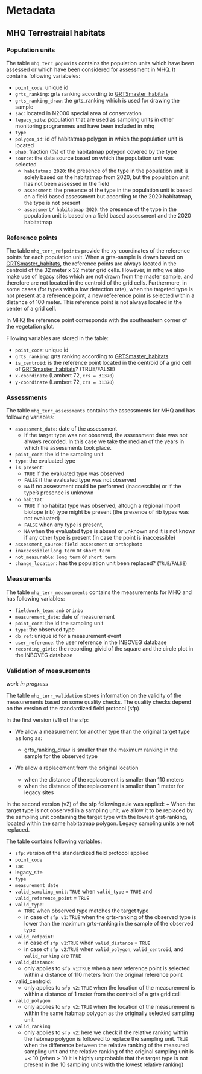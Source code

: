 # Metadata

## MHQ Terrestraial habitats

### Population units

The table `mhq_terr_popunits` contains the population units which have been assessed or which have been considered for assessment in MHQ. 
It contains following variabeles:

+ `point_code`: unique id
+ `grts_ranking`: grts ranking according to [GRTSmaster_habitats](https://zenodo.org/records/2682323)
+ `grts_ranking_draw`: the grts_ranking which is used for drawing the sample
+ `sac`: located in N2000 special area of conservation
+ `legacy_site`: population that are used as sampling units in other monitoring programmes and have been included in mhq
+ `type`
+ `polygon_id`: id of habitatmap polygon in which the population unit is located 
+ `phab`: fraction (%) of the habitatmap polygon covered by the type
+ `source`: the data source based on which the population unit was selected
    + `habitatmap 2020`: the presence of the type in the population unit is solely based on the habitatmap from 2020, but the population unit has not been assessed in the field
    + `assessment`: the presence of the type in the population unit is based on a field based assessment but according to the 2020 habitatmap, the type is not present 
    + `assessment/ habitatmap 2020`: the presence of the type in the population unit is based on a field based assessment and the 2020 habitatmap

### Reference points

The table `mhq_terr_refpoints` provide the xy-coordinates of the reference points for each population unit.
When a grts-sample is drawn based on [GRTSmaster_habitats](https://zenodo.org/records/2682323), the reference points are always located in the centroid of the 32 meter x 32 meter grid cells.
However, in mhq we also make use of legacy sites which are not drawn from the master sample, and therefore are not located in the centroid of the grid cells.
Furthermore, in some cases (for types with a low detection rate), when the targeted type is not present at a reference point, a new refeerence point is selected within a distance of 100 meter.
This reference point is not always located in the center of a grid cell.

In MHQ the reference point corresponds with the southeastern corner of the vegetation plot.

Fllowing variables are stored in the table:

+ `point_code`: unique id
+ `grts_ranking`: grts ranking according to [GRTSmaster_habitats](https://zenodo.org/records/2682323)
+ `is_centroid`: is the reference point located in the centroid of a grid cell of [GRTSmaster_habitats](https://zenodo.org/records/2682323)? (TRUE/FALSE)
+ `x-coordinate` (Lambert 72, `crs = 31370`)
+ `y-coordinate` (Lambert 72, `crs = 31370`)


### Assessments

The table `mhq_terr_assessments` contains the assessments for MHQ and has following variables:

+ `assessment_date`: date of the assessment
    + If the target type was not observed, the assessment date was not always recorded. In this case we take the median of the
    years in which the assessments took place.
+ `point_code`: the id the sampling unit
+ `type`: the evaluated type
+ `is_present`:
    + `TRUE` if the evaluated type was observed
    + `FALSE` if the evaluated type was not observed
    + `NA` if no assessment could be performed (inaccessible) or if the type’s presence is unknown
+ `no_habitat`:
    + `TRUE` if no habitat type was observed,  altough a regional import biotope (rib) type might be present (the presence of rib types was not evaluated)
    + `FALSE` when any type is present,
    + `NA` when the evaluated type is absent or unknown and it is not known if any other type is present (in case the point is inaccessible)
+ `assessment_source`: `field assessment` or `orthophoto`
+ `inaccessible`: `long term` or `short term`
+ `not_measurable`: `long term` or `short term`
+ `change_location`: has the population unit been replaced? (`TRUE`/`FALSE`)

### Measurements

The table `mhq_terr_measurements` contains the measurements for MHQ and has following variables:

+ `fieldwork_team`: `anb` or `inbo`
+ `measurement_date`: date of measurement
+ `point_code`: the id the sampling unit
+ `type`: the observed type
+ `db_ref`: unique id for a measurement event
+ `user_reference`: the user reference in the INBOVEG database  
+ `recording_givid`: the recording_givid of the square and the circle plot in the INBOVEG database

### Validation of measurements

*work in progress*

The table `mhq_terr_validation` stores information on the validity of the measurements based on some quality checks.
The quality checks depend on the version of the standardized field protocol (sfp).

In the first version (v1) of the sfp:

+ We allow a measurement for another type than the original target type as long as:
    + grts_ranking_draw is smaller than the maximum ranking in the sample for the observed type
    
+ We allow a replacement from the original location
    + when the distance of the replacement is smaller than 110 meters
    + when the distance of the replacement is smaller than 1 meter for legacy sites 

In the second version (v2) of the sfp following rule was applied: 
    + When the target type is not observed in a sampling unit, we allow it to be replaced by the sampling unit containing the target type with the lowest grst-ranking, located within the same habitatmap polygon. Legacy sampling units are not replaced.
    
The table contains following variables:

+ `sfp`: version of the standardized field protocol applied
+ `point_code`
+ `sac`
+ legacy_site
+ `type`
+ `measurement date`
+ `valid_sampling_unit`: `TRUE` when `valid_type` = `TRUE` and `valid_reference_point` = `TRUE`
+ `valid_type`: 
    + `TRUE` when observed type matches the target type 
    + in case of `sfp v1`: `TRUE` when the grts-ranking of the observed type is lower than the maximum grts-ranking in the sample of the observed type
+ `valid_refpoint`:
    + in case of `sfp v1`:`TRUE` when `valid_distance` = `TRUE`
    + in case of `sfp v2`:`TRUE` when `valid_polygon`, `valid_centroid`, and `valid_ranking` are `TRUE`
+ `valid_distance`: 
    + only applies to `sfp v1`:`TRUE` when a new reference point is selected within a distance of 110 meters from the original reference point
+ valid_centroid:
    + only applies to `sfp v2`: `TRUE` when the location of the measurement is within a distance of 1 meter from the centroid of a grts grid cell
+ `valid_polygon`
    + only applies to `sfp v2`: `TRUE` when the location of the measurement is within the same habmap polygon as the originally selected sampling unit
+ `valid_ranking`
    + only applies to `sfp v2`: here we check if the relative ranking within the habmap polygon is followed to replace the sampling unit. `TRUE` when the difference between the relative ranking of the measured sampling unit and the relative ranking of the original sampling unit is =< 10 (when > 10 it is highly unprobable that the target type is not present in the 10 sampling units with the lowest relative ranking) 



